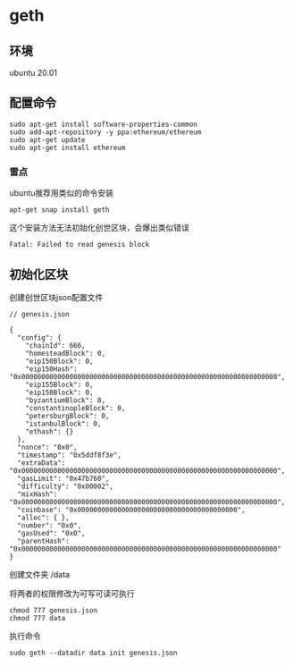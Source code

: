 # geth

## 环境

ubuntu 20.01

## 配置命令

```
sudo apt-get install software-properties-common
sudo add-apt-repository -y ppa:ethereum/ethereum
sudo apt-get update
sudo apt-get install ethereum
```

### 雷点

ubuntu推荐用类似的命令安装

```
apt-get snap install geth
```

这个安装方法无法初始化创世区块，会爆出类似错误

```
Fatal: Failed to read genesis block
```

## 初始化区块

创建创世区块json配置文件

```
// genesis.json

{
  "config": {
    "chainId": 666,
    "homesteadBlock": 0,
    "eip150Block": 0,
    "eip150Hash": "0x0000000000000000000000000000000000000000000000000000000000000000",
    "eip155Block": 0,
    "eip158Block": 0,
    "byzantiumBlock": 0,
    "constantinopleBlock": 0,
    "petersburgBlock": 0,
    "istanbulBlock": 0,
    "ethash": {}
  },
  "nonce": "0x0",
  "timestamp": "0x5ddf8f3e",
  "extraData": "0x0000000000000000000000000000000000000000000000000000000000000000",
  "gasLimit": "0x47b760",
  "difficulty": "0x00002",
  "mixHash": "0x0000000000000000000000000000000000000000000000000000000000000000",
  "coinbase": "0x0000000000000000000000000000000000000000",
  "alloc": { },
  "number": "0x0",
  "gasUsed": "0x0",
  "parentHash": "0x0000000000000000000000000000000000000000000000000000000000000000"
}
```

创建文件夹 /data

将两者的权限修改为可写可读可执行

``` 
chmod 777 genesis.json
chmod 777 data
```

执行命令

```
sudo geth --datadir data init genesis.json
```

